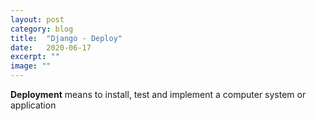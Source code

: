 ```yaml
---
layout: post
category: blog
title:  "Django - Deploy"
date:   2020-06-17
excerpt: ""
image: ""
---
```


<strong>Deployment</strong> means to install, test and implement a computer system or application

